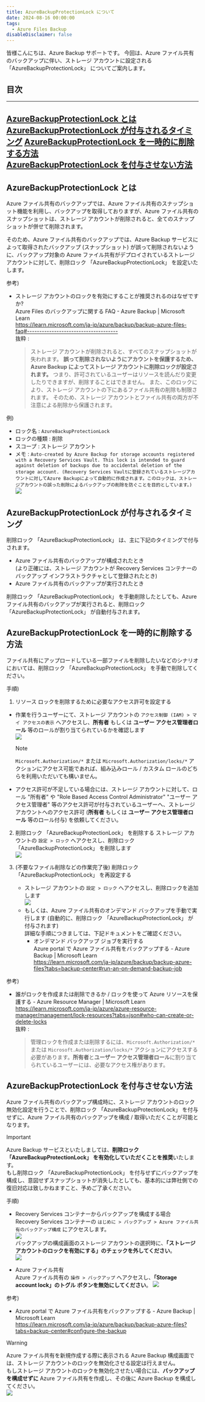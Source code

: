```yaml
---
title: AzureBackupProtectionLock について
date: 2024-08-16 00:00:00
tags:
  - Azure Files Backup
disableDisclaimer: false
---
```


<!-- more -->
皆様こんにちは、Azure Backup サポートです。
今回は、Azure ファイル共有のバックアップに伴い、ストレージ アカウントに設定される 「AzureBackupProtectionLock」 についてご案内します。

## 目次
-----------------------------------------------------------
[AzureBackupProtectionLock とは](#1)  
[AzureBackupProtectionLock が付与されるタイミング](#2)
[AzureBackupProtectionLock を一時的に削除する方法](#3)  
[AzureBackupProtectionLock を付与させない方法](#4)  
-----------------------------------------------------------

## <a id="1"></a>AzureBackupProtectionLock とは
Azure ファイル共有のバックアップでは、Azure ファイル共有のスナップショット機能を利用し、バックアップを取得しておりますが、Azure ファイル共有のスナップショットは、ストレージ アカウントが削除されると、全てのスナップショットが併せて削除されます。  

そのため、Azure ファイル共有のバックアップでは、Azure Backup サービスによって取得されたバックアップ (スナップショット) が誤って削除されないように、バックアップ対象の Azure ファイル共有がデプロイされているストレージ アカウントに対して、削除ロック 「AzureBackupProtectionLock」 を設定いたします。  

参考)  
- ストレージ アカウントのロックを有効にすることが推奨されるのはなぜですか?  
  Azure Files のバックアップに関する FAQ - Azure Backup | Microsoft Learn  
  https://learn.microsoft.com/ja-jp/azure/backup/backup-azure-files-faq#-------------------------------------  
  抜粋 :
  > ストレージ アカウントが削除されると、すべてのスナップショットが失われます。 **誤って削除されないようにアカウントを保護するため、Azure Backup によってストレージ アカウントに削除ロックが設定されます。** つまり、許可されているユーザーはリソースを読んだり変更したりできますが、削除することはできません。 また、このロックにより、ストレージ アカウントの下にあるファイル共有の削除も制限されます。 そのため、ストレージ アカウントとファイル共有の両方が不注意による削除から保護されます。  

例)  
- ロック名 : ``AzureBackupProtectionLock``  
- ロックの種類 : 削除  
- スコープ : ストレージ アカウント  
- メモ : ``Auto-created by Azure Backup for storage accounts registered with a Recovery Services Vault. This lock is intended to guard against deletion of backups due to accidental deletion of the storage account. (Recovery Services Vaultに登録されているストレージアカウントに対してAzure Backupによって自動的に作成されます。このロックは、ストレージアカウントの誤った削除によるバックアップの削除を防ぐことを目的としています。)``  
![](https://github.com/user-attachments/assets/6521b8f8-67f1-4b48-863f-41afb943fbd3)


## <a id="2"></a>AzureBackupProtectionLock が付与されるタイミング
削除ロック 「AzureBackupProtectionLock」 は、主に下記のタイミングで付与されます。  
- Azure ファイル共有のバックアップが構成されたとき  
  (より正確には、ストレージ アカウントが Recovery Services コンテナーのバックアップ インフラストラクチャとして登録されたとき)  
- Azure ファイル共有のバックアップが実行されたとき  

削除ロック 「AzureBackupProtectionLock」 を手動削除したとしても、Azure ファイル共有のバックアップが実行されると、削除ロック 「AzureBackupProtectionLock」 が自動付与されます。  


## <a id="3"></a>AzureBackupProtectionLock を一時的に削除する方法
ファイル共有にアップロードしている一部ファイルを削除したいなどのシナリオにおいては、削除ロック 「AzureBackupProtectionLock」 を手動で削除してください。  

手順)  
1. リソース ロックを削除するために必要なアクセス許可を設定する
  - 作業を行うユーザーにて、ストレージ アカウントの ``アクセス制御 (IAM) > マイ アクセスの表示`` へアクセスし、**所有者** もしくは **ユーザー アクセス管理者ロール** 等のロールが割り当てられているかを確認します  
    ![](https://github.com/user-attachments/assets/012c046a-a19c-4289-bf3b-4a662df1504c)  
    > [!NOTE]
    > ``Microsoft.Authorization/*`` または ``Microsoft.Authorization/locks/*`` アクションにアクセス可能であれば、組み込みロール / カスタム ロールのどちらを利用いただいても構いません。  
  - アクセス許可が不足している場合には、ストレージ アカウントに対して、ロール "所有者" や "Role Based Access Control Administrator" "ユーザー アクセス管理者" 等のアクセス許可が付与されているユーザーへ、ストレージ アカウントへのアクセス許可 (**所有者** もしくは **ユーザー アクセス管理者ロール** 等のロール付与) を依頼してください。

2. 削除ロック 「AzureBackupProtectionLock」 を削除する
ストレージ アカウントの ``設定 > ロック`` へアクセスし、削除ロック 「AzureBackupProtectionLock」 を削除します  
![](https://github.com/user-attachments/assets/5b358e3c-edfc-4a9c-90c4-71a540581f69)

1. (不要なファイル削除などの作業完了後) 削除ロック 「AzureBackupProtectionLock」 を再設定する  
   - ストレージ アカウントの ``設定 > ロック`` へアクセスし、削除ロックを追加します  
     ![](https://github.com/user-attachments/assets/a736e344-22d9-4009-86be-c357f3392602)  
   - もしくは、Azure ファイル共有のオンデマンド バックアップを手動で実行します (自動的に、削除ロック 「AzureBackupProtectionLock」 が付与されます)  
     詳細な手順につきましては、下記ドキュメントをご確認ください。 
     - オンデマンド バックアップ ジョブを実行する  
       Azure portal で Azure ファイル共有をバックアップする - Azure Backup | Microsoft Learn  
       https://learn.microsoft.com/ja-jp/azure/backup/backup-azure-files?tabs=backup-center#run-an-on-demand-backup-job  


参考)
- 誰がロックを作成または削除できるか / ロックを使って Azure リソースを保護する - Azure Resource Manager | Microsoft Learn  
  https://learn.microsoft.com/ja-jp/azure/azure-resource-manager/management/lock-resources?tabs=json#who-can-create-or-delete-locks  
  抜粋 :
  > 管理ロックを作成または削除するには、``Microsoft.Authorization/*`` または ``Microsoft.Authorization/locks/*`` アクションにアクセスする必要があります。**所有者**と**ユーザー アクセス管理者ロール**に割り当てられているユーザーには、必要なアクセス権があります。


## <a id="4"></a>AzureBackupProtectionLock を付与させない方法
Azure ファイル共有のバックアップ構成時に、ストレージ アカウントのロック無効化設定を行うことで、削除ロック 「AzureBackupProtectionLock」 を付与せずに、Azure ファイル共有のバックアップを構成 / 取得いただくことが可能となります。  

> [!IMPORTANT]  
> Azure Backup サービスといたしましては、**削除ロック 「AzureBackupProtectionLock」 を有効化していただくことを推奨**いたします。  
> もし削除ロック 「AzureBackupProtectionLock」 を付与せずにバックアップを構成し、意図せずスナップショットが消失したとしても、基本的には弊社側での復旧対応は致しかねますこと、予めご了承ください。  

手順)
- Recovery Services コンテナーからバックアップを構成する場合  
  Recovery Services コンテナーの ``はじめに > バックアップ > Azure ファイル共有のバックアップ構成`` にアクセスします。  
  ![](https://github.com/user-attachments/assets/d0ab1a1b-fa35-4c44-b371-1bde80209c07)  
  バックアップの構成画面のストレージ アカウントの選択時に、**「ストレージ アカウントのロックを有効にする」のチェックを外してください**。  
  ![](https://github.com/user-attachments/assets/65a4c4c8-c800-4d04-ab2a-ce8512be102a)

- Azure ファイル共有  
  Azure ファイル共有の ``操作 > バックアップ`` へアクセスし、**「Storage account lock」のトグル ボタンを無効にしてください**。
  ![](https://github.com/user-attachments/assets/9535dd6e-f3b9-41c5-bfc6-a6fc4cfe0d45)

参考)
- Azure portal で Azure ファイル共有をバックアップする - Azure Backup | Microsoft Learn  
  https://learn.microsoft.com/ja-jp/azure/backup/backup-azure-files?tabs=backup-center#configure-the-backup


> [!WARNING]  
> Azure ファイル共有を新規作成する際に表示される Azure Backup 構成画面では、ストレージ アカウントのロックを無効化させる設定は行えません。  
> もしストレージ アカウントのロックを無効化させたい場合には、**バックアップを構成せずに** Azure ファイル共有を作成し、その後に Azure Backup を構成してください。  
> ![](https://github.com/user-attachments/assets/7df7d32c-6273-4e1f-9529-62e6afd16609)

